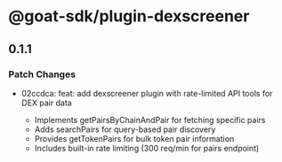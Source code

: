 # @goat-sdk/plugin-dexscreener

## 0.1.1

### Patch Changes

- 02ccdca: feat: add dexscreener plugin with rate-limited API tools for DEX pair data

  - Implements getPairsByChainAndPair for fetching specific pairs
  - Adds searchPairs for query-based pair discovery
  - Provides getTokenPairs for bulk token pair information
  - Includes built-in rate limiting (300 req/min for pairs endpoint)
